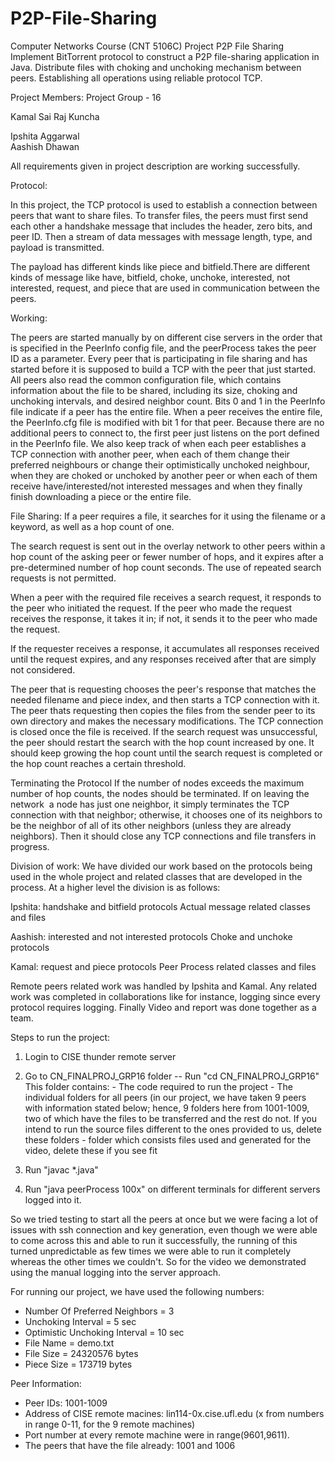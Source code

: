 # P2P-File-Sharing
Computer Networks Course (CNT 5106C) Project
P2P File Sharing
Implement BitTorrent protocol to construct a P2P file-sharing application in Java.
Distribute files with choking and unchoking mechanism between peers.
Establishing all operations using reliable protocol TCP.

Project Members: Project Group - 16

Kamal Sai Raj Kuncha

Ipshita Aggarwal  
Aashish Dhawan 

All requirements given in project description are working successfully.

Protocol:

In this project, the TCP protocol is used to establish a connection between peers that want to share files.
To transfer files, the peers must first send each other a handshake message that includes the header, zero bits, and peer ID.
Then a stream of data messages with message length, type, and payload is transmitted.

The payload has different kinds like piece and bitfield.There are different kinds of message like have, bitfield, choke, unchoke, interested, not interested, request, and piece that are used in communication between the peers.

Working:

The peers are started manually by on different cise servers in the order that is specified in the PeerInfo config file, and the peerProcess takes the peer ID as a parameter.
Every peer that is participating in file sharing and has started before it is supposed to build a TCP with the peer that just started.
All peers also read the common configuration file, which contains information about the file to be shared, including its size, choking and unchoking intervals, and desired neighbor count.
Bits 0 and 1 in the PeerInfo file indicate if a peer has the entire file. When a peer receives the entire file, the PeerInfo.cfg file is modified with bit 1 for that peer.
Because there are no additional peers to connect to, the first peer just listens on the port defined in the PeerInfo file.
We also keep track of when each peer establishes a TCP connection with another peer, when each of them  change their preferred neighbours or change their optimistically unchoked neighbour, when they are choked or unchoked by another peer or when each of them receive have/interested/not interested messages and when they finally finish downloading a piece or the entire file.

File Sharing:
If a peer requires a file, it searches for it using the filename or a keyword, as well as a hop count of one.

The search request is sent out in the overlay network to other peers within a hop count of the asking peer or fewer number of hops, and it expires after a pre-determined number of hop count seconds. The use of repeated search requests is not permitted.

When a peer with the required file receives a search request, it responds to the peer who initiated the request. If the peer who made the request receives the response, it takes it in; if not, it sends it to the peer who made the request.

If the requester receives a response, it accumulates all responses received until the request expires, and any responses received after that are simply not considered.

The peer that is requesting chooses the peer's response that matches the needed filename and piece index, and then starts a TCP connection with it. The peer thats requesting then copies the files from the sender peer to its own directory and makes the necessary modifications. The TCP connection is closed once the file is received.
If the search request was unsuccessful, the peer should restart the search with the hop count increased by one. It should keep growing the hop count until the search request is completed or the hop count reaches a certain threshold.

Terminating the Protocol
If the number of nodes exceeds the maximum number of hop counts, the nodes should be terminated. If on leaving the network  a node has just one neighbor, it simply terminates the TCP connection with that neighbor; otherwise, it chooses one of its neighbors to be the neighbor of all of its other neighbors (unless they are already neighbors). Then it should close any TCP connections and file transfers in progress.

Division of work:
We have divided our work based on the protocols being used in the whole project and related classes that are developed in the process. At a higher level the division is as follows:

Ipshita: 
handshake and bitfield protocols 
Actual message related classes and files
 
Aashish:
interested and not interested protocols
Choke and unchoke protocols 

Kamal:
request and piece protocols
Peer Process related classes and files

Remote peers related work was handled by Ipshita and Kamal. Any related work was completed in collaborations like for instance, logging since every protocol requires logging. Finally Video and report was done together as a team. 

Steps to run the project:
1. Login to CISE thunder remote server 
2. Go to CN_FINALPROJ_GRP16 folder -- Run "cd CN_FINALPROJ_GRP16"  
    This folder contains: 
            - The code required to run the project
            - The individual folders for all peers (in our project, we have taken 9 peers with information stated below; hence, 9 folders here from 1001-1009, two of which have the files to be transferred and the rest do not. If you intend to run the source files different to the ones provided to us, delete these folders
            - folder which consists files used and generated for the video, delete these if you see fit
           
3. Run "javac *.java"
4. Run "java peerProcess 100x" on different terminals for different servers logged into it.

So we tried testing to start all the peers at once but we were facing a lot of issues with ssh connection and key generation, even though we were able to come across this and able to run it successfully, the running of this turned unpredictable as few times we were able to run it completely whereas the other times we couldn't. So for the video we demonstrated using the manual logging into the server approach.

For running our project, we have used the following numbers:
- Number Of Preferred Neighbors = 3
- Unchoking Interval = 5 sec
- Optimistic Unchoking Interval = 10 sec
- File Name = demo.txt
- File Size = 24320576 bytes
- Piece Size = 173719 bytes

Peer Information:
- Peer IDs: 1001-1009
- Address of CISE remote macines: lin114-0x.cise.ufl.edu (x from numbers in range 0-11, for the 9 remote machines)
- Port number at every remote machine were in range(9601,9611).
- The peers that have the file already: 1001 and 1006

